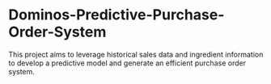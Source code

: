 # Dominos-Predictive-Purchase-Order-System
This project aims to leverage historical sales data and ingredient information to develop a predictive model and generate an efficient purchase order system.
